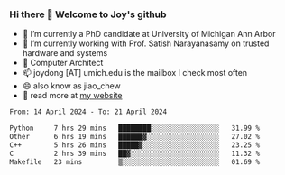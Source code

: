 ### Hi there 👋 Welcome to Joy's github

- 🔭 I’m currently a PhD candidate at University of Michigan Ann Arbor
- 🌱 I’m currently working with Prof. Satish Narayanasamy on trusted hardware and systems
- 👯 Computer Architect
- 📫 joydong [AT] umich.edu is the mailbox I check most often
- 😄 also know as jiao_chew
- 💬 read more at [my website](https://joydddd.github.io/)
<!--START_SECTION:waka-->

```txt
From: 14 April 2024 - To: 21 April 2024

Python     7 hrs 29 mins   ████████░░░░░░░░░░░░░░░░░   31.99 %
Other      6 hrs 19 mins   ██████▓░░░░░░░░░░░░░░░░░░   27.02 %
C++        5 hrs 26 mins   █████▓░░░░░░░░░░░░░░░░░░░   23.25 %
C          2 hrs 39 mins   ██▓░░░░░░░░░░░░░░░░░░░░░░   11.32 %
Makefile   23 mins         ▒░░░░░░░░░░░░░░░░░░░░░░░░   01.69 %
```

<!--END_SECTION:waka-->

